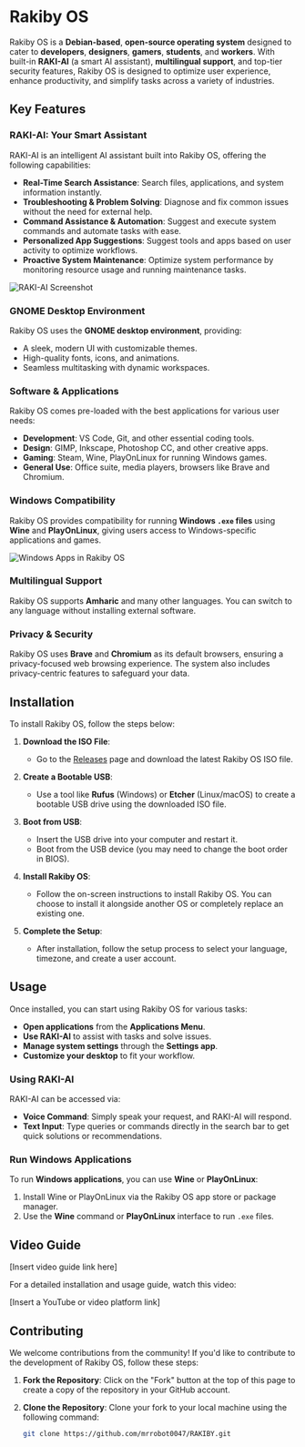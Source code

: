 # Rakiby OS

Rakiby OS is a **Debian-based**, **open-source operating system** designed to cater to **developers**, **designers**, **gamers**, **students**, and **workers**. With built-in **RAKI-AI** (a smart AI assistant), **multilingual support**, and top-tier security features, Rakiby OS is designed to optimize user experience, enhance productivity, and simplify tasks across a variety of industries.

## Key Features

### RAKI-AI: Your Smart Assistant
RAKI-AI is an intelligent AI assistant built into Rakiby OS, offering the following capabilities:
- **Real-Time Search Assistance**: Search files, applications, and system information instantly.
- **Troubleshooting & Problem Solving**: Diagnose and fix common issues without the need for external help.
- **Command Assistance & Automation**: Suggest and execute system commands and automate tasks with ease.
- **Personalized App Suggestions**: Suggest tools and apps based on user activity to optimize workflows.
- **Proactive System Maintenance**: Optimize system performance by monitoring resource usage and running maintenance tasks.

![RAKI-AI Screenshot](path/to/your/image.png)

### GNOME Desktop Environment
Rakiby OS uses the **GNOME desktop environment**, providing:
- A sleek, modern UI with customizable themes.
- High-quality fonts, icons, and animations.
- Seamless multitasking with dynamic workspaces.

### Software & Applications
Rakiby OS comes pre-loaded with the best applications for various user needs:
- **Development**: VS Code, Git, and other essential coding tools.
- **Design**: GIMP, Inkscape, Photoshop CC, and other creative apps.
- **Gaming**: Steam, Wine, PlayOnLinux for running Windows games.
- **General Use**: Office suite, media players, browsers like Brave and Chromium.

### Windows Compatibility
Rakiby OS provides compatibility for running **Windows `.exe` files** using **Wine** and **PlayOnLinux**, giving users access to Windows-specific applications and games.

![Windows Apps in Rakiby OS](path/to/your/image2.png)

### Multilingual Support
Rakiby OS supports **Amharic** and many other languages. You can switch to any language without installing external software.

### Privacy & Security
Rakiby OS uses **Brave** and **Chromium** as its default browsers, ensuring a privacy-focused web browsing experience. The system also includes privacy-centric features to safeguard your data.

## Installation

To install Rakiby OS, follow the steps below:

1. **Download the ISO File**:
   - Go to the [Releases](https://github.com/mrrobot0047/RAKIBY/releases) page and download the latest Rakiby OS ISO file.

2. **Create a Bootable USB**:
   - Use a tool like **Rufus** (Windows) or **Etcher** (Linux/macOS) to create a bootable USB drive using the downloaded ISO file.

3. **Boot from USB**:
   - Insert the USB drive into your computer and restart it.
   - Boot from the USB device (you may need to change the boot order in BIOS).

4. **Install Rakiby OS**:
   - Follow the on-screen instructions to install Rakiby OS. You can choose to install it alongside another OS or completely replace an existing one.

5. **Complete the Setup**:
   - After installation, follow the setup process to select your language, timezone, and create a user account.

## Usage

Once installed, you can start using Rakiby OS for various tasks:

- **Open applications** from the **Applications Menu**.
- **Use RAKI-AI** to assist with tasks and solve issues.
- **Manage system settings** through the **Settings app**.
- **Customize your desktop** to fit your workflow.

### Using RAKI-AI
RAKI-AI can be accessed via:
- **Voice Command**: Simply speak your request, and RAKI-AI will respond.
- **Text Input**: Type queries or commands directly in the search bar to get quick solutions or recommendations.

### Run Windows Applications
To run **Windows applications**, you can use **Wine** or **PlayOnLinux**:
1. Install Wine or PlayOnLinux via the Rakiby OS app store or package manager.
2. Use the **Wine** command or **PlayOnLinux** interface to run `.exe` files.

## Video Guide

[Insert video guide link here]

For a detailed installation and usage guide, watch this video:

[Insert a YouTube or video platform link]

## Contributing

We welcome contributions from the community! If you'd like to contribute to the development of Rakiby OS, follow these steps:

1. **Fork the Repository**: Click on the "Fork" button at the top of this page to create a copy of the repository in your GitHub account.

2. **Clone the Repository**: Clone your fork to your local machine using the following command:
   ```bash
   git clone https://github.com/mrrobot0047/RAKIBY.git
